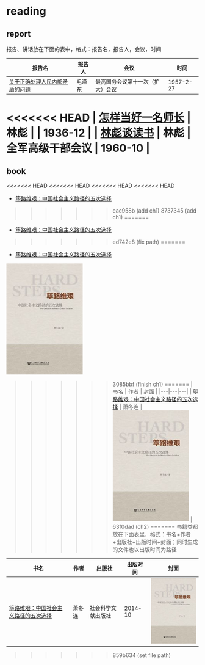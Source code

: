 # reading

## report

报告、讲话放在下面的表中，格式：报告名，报告人，会议，时间

| 报告名 | 报告人 | 会议 | 时间 |
|---|---|---|---|
| [关于正确处理人民内部矛盾的问题](report/1957/02/570227-mzd/README.md) | 毛泽东 | 最高国务会议第十一次（扩大）会议 | 1957-2-27 |
<<<<<<< HEAD
| [怎样当好一名师长](report/1936/12/3612-lb/README.md) | 林彪 |  | 1936-12 |
| [林彪谈读书](report/1960/10/6010-lb/README.md) | 林彪 | 全军高级干部会议 | 1960-10 |
=======

## book

<<<<<<< HEAD
<<<<<<< HEAD
<<<<<<< HEAD
<<<<<<< HEAD
- [筚路维艰：中国社会主义路径的五次选择](book/2024/10/978-7-5097-6324-7README.md)
>>>>>>> eac958b (add ch1)
>>>>>>> 8737345 (add ch1)
=======
- [筚路维艰：中国社会主义路径的五次选择](book/2024/10/978-7-5097-6324/7README.md)

>>>>>>> ed742e8 (fix path)
=======
- [筚路维艰：中国社会主义路径的五次选择](book/2024/10/978-7-5097-6324-7/README.md)

![](image/2024/10/978-7-5097-6324-7.thumb.jpg)
>>>>>>> 3085bbf (finish ch1)
=======
| 书名 | 作者 | 封面 |
|---|---|---|
| [筚路维艰：中国社会主义路径的五次选择](book/2024/10/978-7-5097-6324-7/README.md) | 萧冬连 | ![](image/2024/10/978-7-5097-6324-7.thumb.jpg) |
>>>>>>> 63f0dad (ch2)
=======
书籍类都放在下面表里，格式：书名+作者+出版社+出版时间+封面；同时生成的文件也以出版时间为路径

| 书名 | 作者 | 出版社 | 出版时间 | 封面 |
|---|---|---|---|---|
| [筚路维艰：中国社会主义路径的五次选择](book/2014/10/978-7-5097-6324-7/README.md) | 萧冬连 | 社会科学文献出版社 | 2014-10 | ![](image/2024/10/978-7-5097-6324-7.thumb.jpg) |
>>>>>>> 859b634 (set file path)
